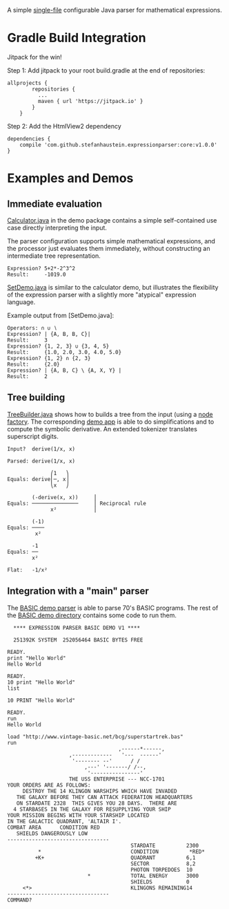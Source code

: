 
A simple [single-file](core/src/main/java/org/kobjects/expressionparser/ExpressionParser.java) configurable Java parser for mathematical expressions.

# Gradle Build Integration

Jitpack for the win!

Step 1: Add jitpack to your root build.gradle at the end of repositories:

    allprojects {
		    repositories {
			  ...
			  maven { url 'https://jitpack.io' }
		    }
	    }

Step 2: Add the HtmlView2 dependency

	dependencies {
		compile 'com.github.stefanhaustein.expressionparser:core:v1.0.0'
	}



# Examples and Demos

## Immediate evaluation

[Calculator.java](demos/calculator/src/main/java/org/kobjects/expressionparser/demo/calculator/Calculator.java) in the demo package contains a simple self-contained use case directly interpreting the input.

The parser configuration supports simple mathematical expressions, and the processor just evaluates them immediately, without constructing an intermediate tree representation.

```
Expression? 5+2*-2^3^2
Result:     -1019.0
```

[SetDemo.java](demos/sets/src/main/java/org/kobjects/expressionparser/demo/sets/SetDemo.java) is similar to the calculator demo,
but illustrates the flexibility of the expression parser with a slightly more "atypical" expression language.

Example output from [SetDemo.java]:

```
Operators: ∩ ∪ ∖
Expression? | {A, B, B, C}|
Result:     3
Expression? {1, 2, 3} ∪ {3, 4, 5} 
Result:     {1.0, 2.0, 3.0, 4.0, 5.0}
Expression? {1, 2} ∩ {2, 3} 
Result:     {2.0}
Expression? | {A, B, C} \ {A, X, Y} |
Result:     2
```

## Tree building

[TreeBuilder.java](demos/cas/src/main/java/org/kobjects/expressionparser/demo/cas/TreeBuilder.java) shows how to builds a tree from the input (using a [node factory](demos/cas/src/main/java/org/kobjects/expressionparser/demo/cas/tree/NodeFactory.java). The corresponding [demo app](demos/cas/src/main/java/org/kobjects/expressionparser/demo/cas/) is able to do simplifications and to compute the symbolic derivative. An extended tokenizer translates superscript digits.

```
Input?  derive(1/x, x)

Parsed: derive(1/x, x)

              ⎛1   ⎞
Equals: derive⎜─, x⎟
              ⎝x   ⎠

        (-derive(x, x))     ⎪                
Equals: ───────────────     ⎪ Reciprocal rule
              x²            ⎪                

        (-1)
Equals: ────
         x² 

        -1
Equals: ──
        x²

Flat:   -1/x²

```

## Integration with a "main" parser

The [BASIC demo parser](demos/basic/src/main/java/org/kobjects/expressionparser/demo/basic/Parser.java) is able to parse 70's BASIC programs. The rest of the [BASIC demo directory](src/main/java/org/kobjects/expressionparser/demo/basic/) contains some code to run them.

```
  **** EXPRESSION PARSER BASIC DEMO V1 ****

  251392K SYSTEM  252056464 BASIC BYTES FREE

READY.
print "Hello World"
Hello World

READY.
10 print "Hello World"
list

10 PRINT "Hello World"

READY.
run
Hello World

load "http://www.vintage-basic.net/bcg/superstartrek.bas"
run
                                    ,------*------,
                    ,-------------   '---  ------'
                     '-------- --'      / /
                         ,---' '-------/ /--,
                          '----------------'
                    THE USS ENTERPRISE --- NCC-1701
YOUR ORDERS ARE AS FOLLOWS:
     DESTROY THE 14 KLINGON WARSHIPS WHICH HAVE INVADED
   THE GALAXY BEFORE THEY CAN ATTACK FEDERATION HEADQUARTERS
   ON STARDATE 2328  THIS GIVES YOU 28 DAYS.  THERE ARE 
  4 STARBASES IN THE GALAXY FOR RESUPPLYING YOUR SHIP
YOUR MISSION BEGINS WITH YOUR STARSHIP LOCATED
IN THE GALACTIC QUADRANT, 'ALTAIR I'.
COMBAT AREA      CONDITION RED
   SHIELDS DANGEROUSLY LOW
---------------------------------
                                        STARDATE          2300
          *                             CONDITION          *RED*
         +K+                            QUADRANT          6,1
                                        SECTOR            8,2
                                        PHOTON TORPEDOES  10
                          *             TOTAL ENERGY      3000
                                        SHIELDS           0
     <*>                                KLINGONS REMAINING14
---------------------------------
COMMAND?
```

